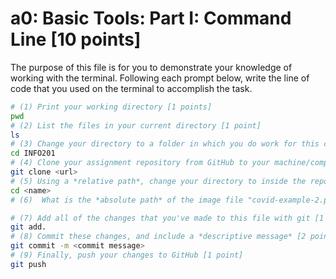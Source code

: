 # a0: Basic Tools: Part I: Command Line [10 points]

The purpose of this file is for you to demonstrate your knowledge of working with the terminal. Following each prompt below, write the line of code that you used on the terminal to accomplish the task.

```bash
# (1) Print your working directory [1 points]
pwd
# (2) List the files in your current directory [1 point]
ls
# (3) Change your directory to a folder in which you do work for this class (if you haven't created such a folder, please do so now — perhaps titled "INFO201") [1 point]
cd INFO201
# (4) Clone your assignment repository from GitHub to your machine/computer [1 point]
git clone <url>
# (5) Using a *relative path*, change your directory to inside the repository you just cloned [1 point]
cd <name>
# (6)  What is the *absolute path* of the image file "covid-example-2.png"? (You can answer the absolute path on your own computer, or the absolute path only within the GitHub repository) [1 points]

# (7) Add all of the changes that you've made to this file with git [1 point]
git add.
# (8) Commit these changes, and include a *descriptive message* [2 points]
git commit -m <commit message>
# (9) Finally, push your changes to GitHub [1 point]
git push
```
